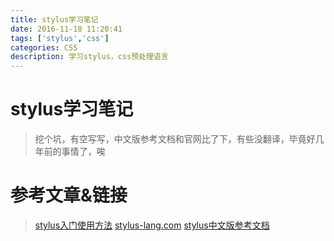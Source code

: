 ```yaml
---
title: stylus学习笔记
date: 2016-11-18 11:20:41
tags: ['stylus','css']
categories: CSS
description: 学习stylus，css预处理语言
---
```

# stylus学习笔记
> 挖个坑，有空写写，中文版参考文档和官网比了下，有些没翻译，毕竟好几年前的事情了，唉







# 参考文章&链接
> [stylus入门使用方法](https://segmentfault.com/a/1190000002712872)
  [stylus-lang.com](http://stylus-lang.com/)
  [stylus中文版参考文档](http://www.zhangxinxu.com/jq/stylus/)
